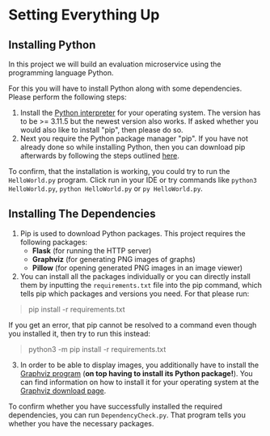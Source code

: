 # Setting Everything Up

## Installing Python
In this project we will build an evaluation microservice using the programming language Python.

For this you will have to install Python along with some dependencies. Please perform the following steps:
1. Install the [Python interpreter](https://www.python.org/downloads/) for your operating system. The version has to be >= 3.11.5 but the newest version also works. If asked whether you would also like to install "pip", then please do so.
2. Next you require the Python package manager "pip". If you have not already done so while installing Python, then you can download pip afterwards by following the steps outlined [here](https://pip.pypa.io/en/stable/installation/).

To confirm, that the installation is working, you could try to run the `HelloWorld.py` program. Click run in your IDE or try commands like `python3 HelloWorld.py`, `python HelloWorld.py` or `py HelloWorld.py`.

## Installing The Dependencies

1. Pip is used to download Python packages. This project requires the following packages:
    - **Flask** (for running the HTTP server)
    - **Graphviz** (for generating PNG images of graphs)
    - **Pillow** (for opening generated PNG images in an image viewer)
2. You can install all the packages individually or you can directly install them by inputting the `requirements.txt` file into the pip command, which tells pip which packages and versions you need. For that please run:
> pip install -r requirements.txt

If you get an error, that pip cannot be resolved to a command even though you installed it,
then try to run this instead:
> python3 -m pip install -r requirements.txt
3. In order to be able to display images, you additionally have to install the [Graphviz program](https://graphviz.org/) (**on top having to install its Python package!**).
You can find information on how to install it for your operating system at the [Graphviz download page](https://graphviz.org/download/).

To confirm whether you have successfully installed the required dependencies, you can run `DependencyCheck.py`. That program tells you whether you have the necessary packages.
